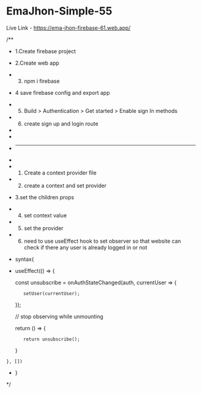 # EmaJhon-Simple-55 

Live Link - https://ema-jhon-firebase-61.web.app/
 
 
/**

 * 1.Create firebase project

 * 2.Create web app

 * 3. npm i firebase

 * 4 save firebase config and export app

 * 5. Build > Authentication > Get started > Enable sign In methods

 * 6. create sign up and login route

 * 

 *

 * ----------------------------------

 * 

 * 1. Create a context provider file

 * 2. create a context and set provider

 * 3.set the children props

 * 4. set context value

 * 5. set the provider

 * 6. need to use useEffect hook to set observer so that website can check if there any user is already logged in or not

 * syntax{

 *   useEffect(() => {

        const unsubscribe = onAuthStateChanged(auth, currentUser => {

            setUser(currentUser);

        });

        // stop observing while unmounting

        return () => {

            return unsubscribe();

        }

    }, [])

 * }

 */
